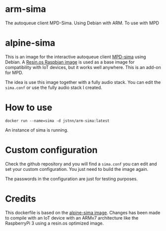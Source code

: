 # arm-sima
The autoqueue client MPD-Sima. Using Debian with ARM. To use with MPD

# alpine-sima

This is an image for the interactive autoqueue client [MPD-sima](http://kaliko.me/code/mpd-sima/) using Debian. A [Resin.os Raspbian image](https://hub.docker.com/r/resin/rpi-raspbian/) is used as a base image for compatibility with IoT devices, but it works well anywhere. This is an add-on for MPD.

The idea is use this image together with a fully audio stack. You can edit the `sima.conf` or use the fully audio stack I created.

# How to use 

    docker run --name=sima -d jstnn/arm-sima:latest

An instance of sima is running. 

# Custom configuration 

Check the github repository and you will find a `sima.conf` you can edit and set your custom configuration. You just need to build the image again.

The passwords in the configuration are just for testing purposes.

# Credits

This dockerfile is based on the [alpine-sima image](https://hub.docker.com/r/vitiman/alpine-sima/). Changes has been made to compile with an IoT device with an ARMv7 architecture like the RaspberryPi 3 using a resin.os optimized image.
